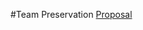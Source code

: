 #Team Preservation
<a href="https://github.com/deco3500-2018/Preservation/wiki/Proposal">Proposal</a>
